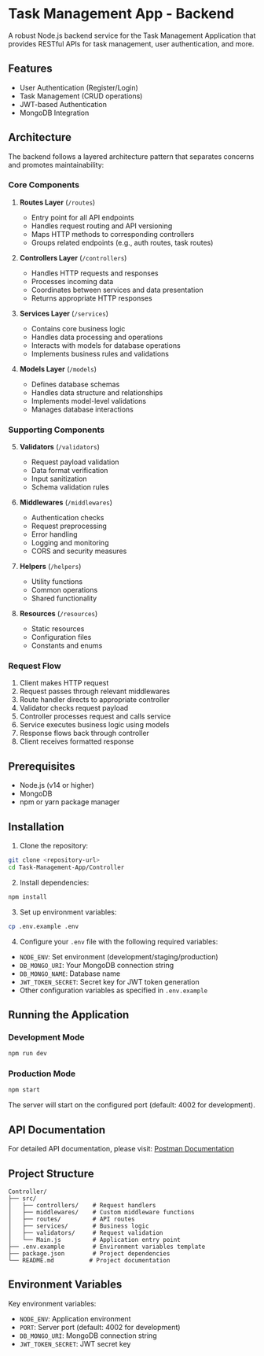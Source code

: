 # Task Management App - Backend

A robust Node.js backend service for the Task Management Application that provides RESTful APIs for task management, user authentication, and more.

## Features

- User Authentication (Register/Login)
- Task Management (CRUD operations)
- JWT-based Authentication
- MongoDB Integration

## Architecture

The backend follows a layered architecture pattern that separates concerns and promotes maintainability:

### Core Components

1. **Routes Layer** (`/routes`)
   - Entry point for all API endpoints
   - Handles request routing and API versioning
   - Maps HTTP methods to corresponding controllers
   - Groups related endpoints (e.g., auth routes, task routes)

2. **Controllers Layer** (`/controllers`)
   - Handles HTTP requests and responses
   - Processes incoming data
   - Coordinates between services and data presentation
   - Returns appropriate HTTP responses

3. **Services Layer** (`/services`)
   - Contains core business logic
   - Handles data processing and operations
   - Interacts with models for database operations
   - Implements business rules and validations

4. **Models Layer** (`/models`)
   - Defines database schemas
   - Handles data structure and relationships
   - Implements model-level validations
   - Manages database interactions

### Supporting Components

5. **Validators** (`/validators`)
   - Request payload validation
   - Data format verification
   - Input sanitization
   - Schema validation rules

6. **Middlewares** (`/middlewares`)
   - Authentication checks
   - Request preprocessing
   - Error handling
   - Logging and monitoring
   - CORS and security measures

7. **Helpers** (`/helpers`)
   - Utility functions
   - Common operations
   - Shared functionality

8. **Resources** (`/resources`)
   - Static resources
   - Configuration files
   - Constants and enums

### Request Flow

1. Client makes HTTP request
2. Request passes through relevant middlewares
3. Route handler directs to appropriate controller
4. Validator checks request payload
5. Controller processes request and calls service
6. Service executes business logic using models
7. Response flows back through controller
8. Client receives formatted response

## Prerequisites

- Node.js (v14 or higher)
- MongoDB
- npm or yarn package manager

## Installation

1. Clone the repository:
```bash
git clone <repository-url>
cd Task-Management-App/Controller
```

2. Install dependencies:
```bash
npm install
```

3. Set up environment variables:
```bash
cp .env.example .env
```

4. Configure your `.env` file with the following required variables:
- `NODE_ENV`: Set environment (development/staging/production)
- `DB_MONGO_URI`: Your MongoDB connection string
- `DB_MONGO_NAME`: Database name
- `JWT_TOKEN_SECRET`: Secret key for JWT token generation
- Other configuration variables as specified in `.env.example`

## Running the Application

### Development Mode
```bash
npm run dev
```

### Production Mode
```bash
npm start
```

The server will start on the configured port (default: 4002 for development).

## API Documentation

For detailed API documentation, please visit:
[Postman Documentation](https://documenter.getpostman.com/view/23736615/2sAYX3q2wx)

## Project Structure

```
Controller/
├── src/
│   ├── controllers/    # Request handlers
│   ├── middlewares/    # Custom middleware functions
│   ├── routes/         # API routes
│   ├── services/       # Business logic
│   ├── validators/     # Request validation
│   └── Main.js         # Application entry point
├── .env.example        # Environment variables template
├── package.json        # Project dependencies
└── README.md          # Project documentation
```

## Environment Variables

Key environment variables:

- `NODE_ENV`: Application environment
- `PORT`: Server port (default: 4002 for development)
- `DB_MONGO_URI`: MongoDB connection string
- `JWT_TOKEN_SECRET`: JWT secret key
